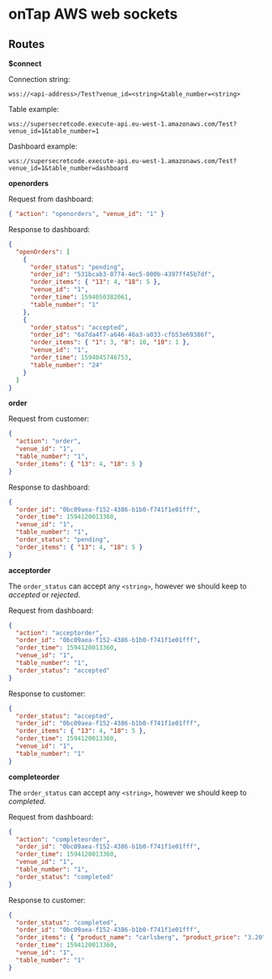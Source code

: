 # onTap AWS web sockets

## Routes

**\$connect**

Connection string:

`wss://<api-address>/Test?venue_id=<string>&table_number=<string>`

Table example:

`wss://supersecretcode.execute-api.eu-west-1.amazonaws.com/Test?venue_id=1&table_number=1`

Dashboard example:

`wss://supersecretcode.execute-api.eu-west-1.amazonaws.com/Test?venue_id=1&table_number=dashboard`

**openorders**

Request from dashboard:

```json
{ "action": "openorders", "venue_id": "1" }
```

Response to dashboard:

```json
{
  "openOrders": [
    {
      "order_status": "pending",
      "order_id": "531bcab3-0774-4ec5-800b-4397ff45b7df",
      "order_items": { "13": 4, "18": 5 },
      "venue_id": "1",
      "order_time": 1594050382061,
      "table_number": "1"
    },
    {
      "order_status": "accepted",
      "order_id": "6a7da4f7-a646-46a3-a033-cfb53e69386f",
      "order_items": { "1": 3, "8": 10, "10": 1 },
      "venue_id": "1",
      "order_time": 1594045746753,
      "table_number": "24"
    }
  ]
}
```

**order**

Request from customer:

```json
{
  "action": "order",
  "venue_id": "1",
  "table_number": "1",
  "order_items": { "13": 4, "18": 5 }
}
```

Response to dashboard:

```json
{
  "order_id": "0bc09aea-f152-4386-b1b0-f741f1e01fff",
  "order_time": 1594120013360,
  "venue_id": "1",
  "table_number": "1",
  "order_status": "pending",
  "order_items": { "13": 4, "18": 5 }
}
```

**acceptorder**

The `order_status` can accept any `<string>`, however we should keep to _accepted_ or _rejected_.

Request from dashboard:

```json
{
  "action": "acceptorder",
  "order_id": "0bc09aea-f152-4386-b1b0-f741f1e01fff",
  "order_time": 1594120013360,
  "venue_id": "1",
  "table_number": "1",
  "order_status": "accepted"
}
```

Response to customer:

```json
{
  "order_status": "accepted",
  "order_id": "0bc09aea-f152-4386-b1b0-f741f1e01fff",
  "order_items": { "13": 4, "18": 5 },
  "order_time": 1594120013360,
  "venue_id": "1",
  "table_number": "1"
}
```

**completeorder**

The `order_status` can accept any `<string>`, however we should keep to _completed_.

Request from dashboard:

```json
{
  "action": "completeorder",
  "order_id": "0bc09aea-f152-4386-b1b0-f741f1e01fff",
  "order_time": 1594120013360,
  "venue_id": "1",
  "table_number": "1",
  "order_status": "completed"
}
```

Response to customer:

```json
{
  "order_status": "completed",
  "order_id": "0bc09aea-f152-4386-b1b0-f741f1e01fff",
  "order_items": { "product_name": "carlsberg", "product_price": "3.20" },
  "order_time": 1594120013360,
  "venue_id": "1",
  "table_number": "1"
}
```
